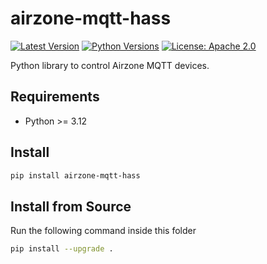# airzone-mqtt-hass
[![Latest Version][mdversion-button]][md-pypi]
[![Python Versions][pyversion-button]][md-pypi]
[![License: Apache 2.0][apache-button]](LICENSE)

[apache-button]: https://img.shields.io/badge/License-Apache%202.0-blue.svg
[md-pypi]: https://pypi.org/project/airzone-mqtt-hass
[mdversion-button]: https://img.shields.io/pypi/v/airzone-mqtt-hass.svg
[pyversion-button]: https://img.shields.io/pypi/pyversions/airzone-mqtt-hass.svg

Python library to control Airzone MQTT devices.

## Requirements
- Python >= 3.12

## Install
```bash
pip install airzone-mqtt-hass
```

## Install from Source
Run the following command inside this folder
```bash
pip install --upgrade .
```
